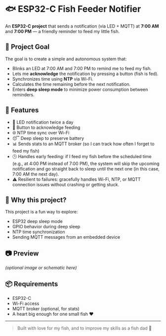 # 🐟 ESP32-C Fish Feeder Notifier

An **ESP32-C project** that sends a notification (via LED + MQTT) at **7:00 AM** and **7:00 PM** — a friendly reminder to feed my little fish.

## 🧠 Project Goal

The goal is to create a simple and autonomous system that:

- Blinks an LED at 7:00 AM and 7:00 PM to remind me to feed my fish.
- Lets me **acknowledge** the notification by pressing a button (fish is fed).
- Synchronizes time using **NTP** via Wi-Fi.
- Calculates the time remaining before the next notification.
- Enters **deep sleep mode** to minimize power consumption between reminders.

## 🧰 Features

- 🔔 LED notification twice a day
- 🔘 Button to acknowledge feeding
- 🌐 NTP time sync over Wi-Fi
- 😴 Deep sleep to preserve battery
- 📊 Sends stats to an MQTT broker (so I can track how often I forget to feed my fish)
- 🕓 Handles early feeding: if I feed my fish before the scheduled time (e.g., at 4:00 PM instead of 7:00 PM), the system will skip the upcoming notification and go straight back to sleep until the next one (in this case, 7:00 AM the next day).
- ⚠️ Resilient to failures: gracefully handles Wi-Fi, NTP, or MQTT connection issues without crashing or getting stuck.


## 🌱 Why this project?

This project is a fun way to explore:

- ESP32 deep sleep mode
- GPIO behavior during deep sleep
- NTP time synchronization
- Sending MQTT messages from an embedded device

## 📷 Preview

*(optional image or schematic here)*

## 📦 Requirements

- ESP32-C
- Wi-Fi access
- MQTT broker (optional, for stats)
- A heart big enough for one small fish ❤️

---

> Built with love for my fish, and to improve my skills as a fish dad 🐠
